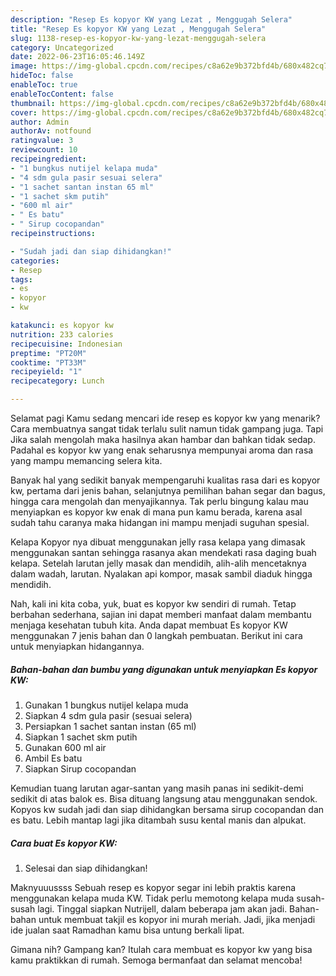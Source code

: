 ```yaml
---
description: "Resep Es kopyor KW yang Lezat , Menggugah Selera"
title: "Resep Es kopyor KW yang Lezat , Menggugah Selera"
slug: 1138-resep-es-kopyor-kw-yang-lezat-menggugah-selera
category: Uncategorized
date: 2022-06-23T16:05:46.149Z
image: https://img-global.cpcdn.com/recipes/c8a62e9b372bfd4b/680x482cq70/es-kopyor-kw-foto-resep-utama.jpg
hideToc: false
enableToc: true
enableTocContent: false
thumbnail: https://img-global.cpcdn.com/recipes/c8a62e9b372bfd4b/680x482cq70/es-kopyor-kw-foto-resep-utama.jpg
cover: https://img-global.cpcdn.com/recipes/c8a62e9b372bfd4b/680x482cq70/es-kopyor-kw-foto-resep-utama.jpg
author: Admin
authorAv: notfound
ratingvalue: 3
reviewcount: 10
recipeingredient:
- "1 bungkus nutijel kelapa muda"
- "4 sdm gula pasir sesuai selera"
- "1 sachet santan instan 65 ml"
- "1 sachet skm putih"
- "600 ml air"
- " Es batu"
- " Sirup cocopandan"
recipeinstructions:

- "Sudah jadi dan siap dihidangkan!"
categories:
- Resep
tags:
- es
- kopyor
- kw

katakunci: es kopyor kw 
nutrition: 233 calories
recipecuisine: Indonesian
preptime: "PT20M"
cooktime: "PT33M"
recipeyield: "1"
recipecategory: Lunch

---
```



Selamat pagi Kamu sedang mencari ide resep es kopyor kw yang menarik? Cara membuatnya sangat tidak terlalu sulit namun tidak gampang juga. Tapi Jika salah mengolah maka hasilnya akan hambar dan bahkan tidak sedap. Padahal es kopyor kw yang enak seharusnya mempunyai aroma dan rasa yang mampu memancing selera kita.


Banyak hal yang sedikit banyak mempengaruhi kualitas rasa dari es kopyor kw, pertama dari jenis bahan, selanjutnya pemilihan bahan segar dan bagus, hingga cara mengolah dan menyajikannya. Tak perlu bingung kalau mau menyiapkan es kopyor kw enak di mana pun kamu berada, karena asal sudah tahu caranya maka hidangan ini mampu menjadi suguhan spesial.

Kelapa Kopyor nya dibuat menggunakan jelly rasa kelapa yang dimasak menggunakan santan sehingga rasanya akan mendekati rasa daging buah kelapa. Setelah larutan jelly masak dan mendidih, alih-alih mencetaknya dalam wadah, larutan. Nyalakan api kompor, masak sambil diaduk hingga mendidih.


Nah, kali ini kita coba, yuk, buat es kopyor kw sendiri di rumah. Tetap berbahan sederhana, sajian ini dapat memberi manfaat dalam membantu menjaga kesehatan tubuh kita. Anda dapat membuat Es kopyor KW menggunakan 7 jenis bahan dan 0 langkah pembuatan. Berikut ini cara untuk menyiapkan hidangannya.

<!--inarticleads1-->

##### Bahan-bahan dan bumbu yang digunakan untuk menyiapkan Es kopyor KW:

1. Gunakan 1 bungkus nutijel kelapa muda
1. Siapkan 4 sdm gula pasir (sesuai selera)
1. Persiapkan 1 sachet santan instan (65 ml)
1. Siapkan 1 sachet skm putih
1. Gunakan 600 ml air
1. Ambil  Es batu
1. Siapkan  Sirup cocopandan


Kemudian tuang larutan agar-santan yang masih panas ini sedikit-demi sedikit di atas balok es. Bisa dituang langsung atau menggunakan sendok. Kopyos kw sudah jadi dan siap dihidangkan bersama sirup cocopandan dan es batu. Lebih mantap lagi jika ditambah susu kental manis dan alpukat. 

<!--inarticleads2-->

##### Cara buat Es kopyor KW:


1. Selesai dan siap dihidangkan!

Maknyuuussss Sebuah resep es kopyor segar ini lebih praktis karena menggunakan kelapa muda KW. Tidak perlu memotong kelapa muda susah-susah lagi. Tinggal siapkan Nutrijell, dalam beberapa jam akan jadi. Bahan-bahan untuk membuat takjil es kopyor ini murah meriah. Jadi, jika menjadi ide jualan saat Ramadhan kamu bisa untung berkali lipat. 

Gimana nih? Gampang kan? Itulah cara membuat es kopyor kw yang bisa kamu praktikkan di rumah. Semoga bermanfaat dan selamat mencoba!
